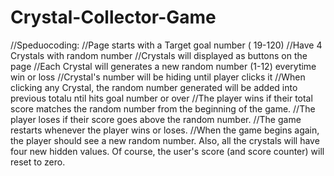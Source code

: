# Crystal-Collector-Game
//Speduocoding:
//Page starts with a Target goal number ( 19-120)
//Have 4 Crystals with random number
//Crystals will displayed as buttons on the page
//Each Crystal will generates a new random number (1-12) everytime win or loss
//Crystal's number will be hiding until player clicks it
//When clicking any Crystal, the random number generated will be added into previous totalu ntil hits goal number or over
//The player wins if their total score matches the random number from the beginning of the game.
//The player loses if their score goes above the random number.
//The game restarts whenever the player wins or loses.
//When the game begins again, the player should see a new random number. Also, all the crystals will have four new hidden values. Of course, the user's score (and score counter) will reset to zero.


